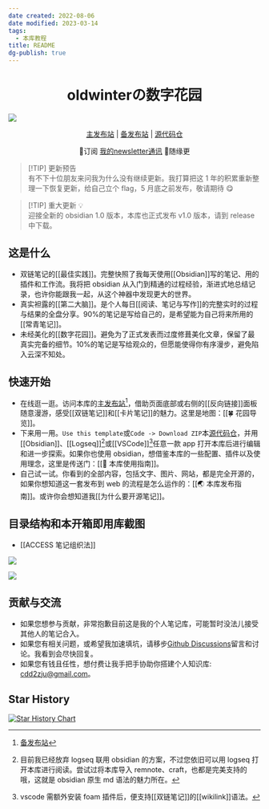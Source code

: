 ```yaml
---
date created: 2022-08-06
date modified: 2023-03-14
tags:
  - 本库教程
title: README
dg-publish: true
---
```


<h1 align="center">oldwinterの数字花园</h1>
<img src="https://img2.oldwinter.top/202208211431065.svg">
<p align="center">
	<a href="https://garden.oldwinter.top/README">主发布站</a> |
	<a href="https://notes.oldwinter.top/README">备发布站</a> |
	<a href="https://github.com/oldwinter/knowledge-garden">源代码仓</a>
</p>
<p align="center">📩订阅 <a href="https://oldwinter.zhubai.love/">我的newsletter通讯</a> 🛶随缘更</p>

> [!TIP] 更新预告  
> 有不下十位朋友来问我为什么没有继续更新。我打算把这 1 年的积累重新整理一下恢复更新，给自己立个 flag，5 月底之前发布，敬请期待 😋

> [!TIP] 重大更新 💡  
> 迎接全新的 obsidian 1.0 版本，本库也正式发布 v1.0 版本，请到 release 中下载。

## 这是什么

- 双链笔记的[[最佳实践]]。完整快照了我每天使用[[Obsidian]]写的笔记、用的插件和工作流。我将把 obsidian 从入门到精通的过程经验，渐进式地总结记录，也许你能跟我一起，从这个神器中发现更大的世界。
- 真实袒露的[[第二大脑]]。是个人每日[[阅读、笔记与写作]]的完整实时的过程与结果的全盘分享。90%的笔记是写给自己的，是希望能为自己将来所用的[[常青笔记]]。
- 未经美化的[[数字花园]]。避免为了正式发表而过度修葺美化文章，保留了最真实完备的细节。10%的笔记是写给观众的，但愿能使得你有序漫步，避免陷入云深不知处。

## 快速开始

- 在线逛一逛。访问本库的[主发布站](https://garden.oldwinter.top/README#%E5%BF%AB%E9%80%9F%E5%BC%80%E5%A7%8B)[^1]，借助页面底部或右侧的[[反向链接]]面板随意漫游，感受[[双链笔记]]和[[卡片笔记]]的魅力。这里是地图：[[🍀 花园导览]]。
- 下来用一用。`Use this template`或`Code -> Download ZIP`本[源代码仓](https://github.com/oldwinter/knowledge-garden)，并用[[Obsidian]]、[[Logseq]][^2]或[[VSCode]][^3]任意一款 app 打开本库后进行编辑和进一步探索。如果你也使用 obsidian，想借鉴本库的一些配置、插件以及使用理念，这里是传送门：[[🧰 本库使用指南]]。
- 自己试一试。你看到的全部内容，包括文字、图片、网站，都是完全开源的，如果你想知道这一套发布到 web 的流程是怎么运作的：[[🌏 本库发布指南]]。或许你会想知道我[[为什么要开源笔记]]。

## 目录结构和本开箱即用库截图

- [[ACCESS 笔记组织法]]

![](https://img.oldwinter.top/白.png)

![](https://img.oldwinter.top/黑.png)

## 贡献与交流

- 如果您想参与贡献，非常抱歉目前这是我的个人笔记库，可能暂时没法儿接受其他人的笔记合入。
- 如果您有相关问题，或希望我加速填坑，请移步[Github Discussions](https://github.com/oldwinter/knowledge-garden/discussions)留言和讨论。我看到会尽快回复。
- 如果您有钱且任性，想付费让我手把手协助你搭建个人知识库: cdd2zju@gmail.com。

## Star History

[![Star History Chart](https://api.star-history.com/svg?repos=oldwinter/knowledge-garden&type=Date)](https://star-history.com/#oldwinter/knowledge-garden&Date)

[^1]: [备发布站](https://notes.oldwinter.top/readme#%E5%BF%AB%E9%80%9F%E5%BC%80%E5%A7%8B)
[^2]: 目前我已经放弃 logseq 联用 obsidian 的方案，不过您依旧可以用 logseq 打开本库进行阅读。尝试过将本库导入 remnote、craft，也都是完美支持的哦，这就是 obsidian 原生 md 语法的魅力所在。
[^3]: vscode 需额外安装 foam 插件后，便支持[[双链笔记]]的[[wikilink]]语法。
